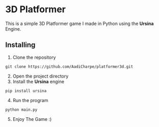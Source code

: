 # 3D Platformer
This is a simple 3D Platformer game I made in Python using the **Ursina** Engine.
## Installing
1. Clone the repository
```
git clone https://github.com/AadiCharpe/platformer3d.git
```
2. Open the project directory
3. Install the **Ursina** engine
```
pip install ursina
```
4. Run the program
```
python main.py
```
5. Enjoy The Game :)
